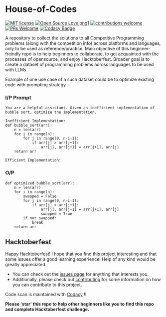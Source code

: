 # House-of-Codes
[![MIT license](https://img.shields.io/badge/License-MIT-blue.svg)](https://lbesson.mit-license.org/)
[![Open Source Love png1](https://badges.frapsoft.com/os/v1/open-source.png?v=103)](https://github.com/ellerbrock/open-source-badges/)
[![contributions welcome](https://img.shields.io/badge/contributions-welcome-brightgreen.svg?style=flat)](https://github.com/dwyl/esta/issues)
[![PRs Welcome](https://img.shields.io/badge/PRs-welcome-brightgreen.svg?style=flat-square)](http://makeapullrequest.com)
[![Codacy Badge](https://app.codacy.com/project/badge/Grade/8fb0ad3b49e849f194ffdf8d64a0ecdc)](https://www.codacy.com/gh/thepurpleowl/House-of-Codes/dashboard?utm_source=github.com&amp;utm_medium=referral&amp;utm_content=thepurpleowl/House-of-Codes&amp;utm_campaign=Badge_Grade)  

<!-- 
[![forthebadge](https://forthebadge.com/images/badges/powered-by-coffee.svg)](https://forthebadge.com)
[![ForTheBadge built-with-love](http://ForTheBadge.com/images/badges/built-with-love.svg)](https://GitHub.com/Naereen/)

https://github.com/dwyl/repo-badges
https://github.com/Naereen/badges
-->

A repository to collect the solutions to all Competitive Programming problems (along with the competition info) across platforms and languages, only to be used as reference/practice. Main objective of this beginner-freindly repo is to help beginners to collaborate, to get acquainted with the processes of opensource, and enjoy Hacktoberfest. Broader goal is to create a dataset of programming problems across languages to be used with LLMs.

Example of one use case of a such dataset could be to optimize existing code with prompting strategy -
### I/P Prompt
```
You are a helpful assistant. Given an inefficient implementation of bubble sort, optimize the implementation.

Inefficient Implementation:
def bubble_sort(arr):
    n = len(arr)
    for i in range(n):
        for j in range(0, n-i-1):
            if arr[j] > arr[j+1]:
                arr[j], arr[j+1] = arr[j+1], arr[j]
    return arr

Efficient Implementation:

```
### O/P
```
def optimized_bubble_sort(arr):
    n = len(arr)
    for i in range(n):
        swapped = False
        for j in range(0, n-i-1):
            if arr[j] > arr[j+1]:
                arr[j], arr[j+1] = arr[j+1], arr[j]
                swapped = True
        if not swapped:
            break
    return arr
```

## Hacktoberfest
Happy Hacktoberfest! I hope that you find this project interesting and that some issues offer a good learning experience! Help of any kind would be greatly appreciated.

- You can check out the [issues page](https://github.com/thepurpleowl/House-of-Codes/issues) for anything that interests you.
- Additionally, please check out [contributing](https://github.com/thepurpleowl/House-of-Codes/blob/master/CONTRIBUTING.md) for some information on how you can contribute to this project.

Code scan is maintained with [Codacy](https://app.codacy.com/gh/thepurpleowl/House-of-Codes/dashboard?branch=master) !!

**Please 'star' this repo to help other beginners like you to find this repo and complete Hacktoberfest challenge.**
